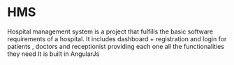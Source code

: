 # HMS
Hospital management system is a project that fulfills the basic software requirements of a hospital. It includes dashboard + registration and login for patients , doctors and receptionist providing each one all the functionalities they need
It is built in AngularJs
